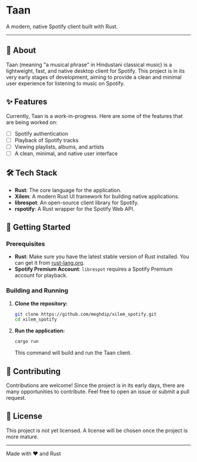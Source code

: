 # Taan

A modern, native Spotify client built with Rust.

---

## 📜 About

Taan (meaning "a musical phrase" in Hindustani classical music) is a lightweight, fast, and native desktop client for Spotify. This project is in its very early stages of development, aiming to provide a clean and minimal user experience for listening to music on Spotify.

## ✨ Features

Currently, Taan is a work-in-progress. Here are some of the features that are being worked on:

- [ ] Spotify authentication
- [ ] Playback of Spotify tracks
- [ ] Viewing playlists, albums, and artists
- [ ] A clean, minimal, and native user interface

## 🛠️ Tech Stack

- **Rust**: The core language for the application.
- **Xilem**: A modern Rust UI framework for building native applications.
- **librespot**: An open-source client library for Spotify.
- **rspotify**: A Rust wrapper for the Spotify Web API.

## 🚀 Getting Started

### Prerequisites

- **Rust**: Make sure you have the latest stable version of Rust installed. You can get it from [rust-lang.org](https://www.rust-lang.org/).
- **Spotify Premium Account**: `librespot` requires a Spotify Premium account for playback.

### Building and Running

1.  **Clone the repository:**
    ```sh
    git clone https://github.com/meghdip/xilem_spotify.git
    cd xilem_spotify
    ```

2.  **Run the application:**
    ```sh
    cargo run
    ```
    This command will build and run the Taan client.

## 🤝 Contributing

Contributions are welcome! Since the project is in its early days, there are many opportunities to contribute. Feel free to open an issue or submit a pull request.

## 📄 License

This project is not yet licensed. A license will be chosen once the project is more mature.

---

Made with ❤️ and Rust
